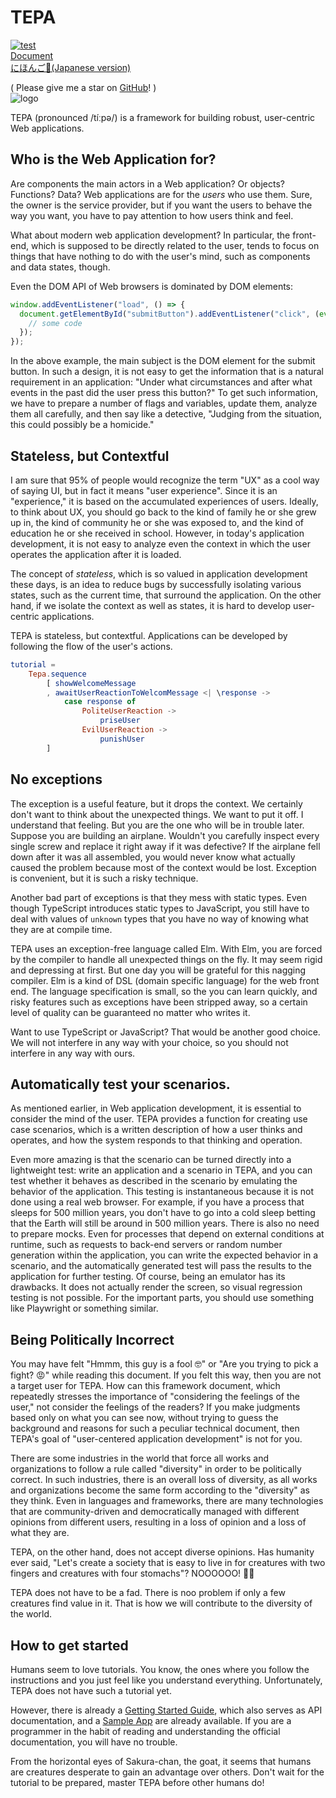 # TEPA

[![test](https://github.com/arowM/tepa/actions/workflows/test.yaml/badge.svg)](https://github.com/arowM/tepa/actions/workflows/test.yaml)  
[Document](https://package.elm-lang.org/packages/arowM/tepa/latest/)  
[にほんご🥰(Japanese version)](https://github.com/arowM/tepa/blob/main/README-ja.md)

( Please give me a star on [GitHub](https://github.com/arowM/tepa/)! )  
![logo](https://user-images.githubusercontent.com/1481749/115139779-de382400-a06e-11eb-80e7-22af97774bfa.jpg)

TEPA (pronounced /tíːpə/) is a framework for building robust, user-centric Web applications.

## Who is the Web Application for?

Are components the main actors in a Web application? Or objects? Functions? Data?
Web applications are for the _users_ who use them. Sure, the owner is the service provider, but if you want the users to behave the way you want, you have to pay attention to how users think and feel.

What about modern web application development? In particular, the front-end, which is supposed to be directly related to the user, tends to focus on things that have nothing to do with the user's mind, such as components and data states, though.

Even the DOM API of Web browsers is dominated by DOM elements:

```js
window.addEventListener("load", () => {
  document.getElementById("submitButton").addEventListener("click", (event) => {
    // some code
  });
});
```

In the above example, the main subject is the DOM element for the submit button. In such a design, it is not easy to get the information that is a natural requirement in an application: "Under what circumstances and after what events in the past did the user press this button?" To get such information, we have to prepare a number of flags and variables, update them, analyze them all carefully, and then say like a detective, "Judging from the situation, this could possibly be a homicide."

## Stateless, but Contextful

I am sure that 95% of people would recognize the term "UX" as a cool way of saying UI, but in fact it means "user experience". Since it is an "experience," it is based on the accumulated experiences of users.
Ideally, to think about UX, you should go back to the kind of family he or she grew up in, the kind of community he or she was exposed to, and the kind of education he or she received in school. However, in today's application development, it is not easy to analyze even the context in which the user operates the application after it is loaded.

The concept of _stateless_, which is so valued in application development these days, is an idea to reduce bugs by successfully isolating various states, such as the current time, that surround the application. On the other hand, if we isolate the context as well as states, it is hard to develop user-centric applications.

TEPA is stateless, but contextful. Applications can be developed by following the flow of the user's actions.

```elm
tutorial =
    Tepa.sequence
        [ showWelcomeMessage
        , awaitUserReactionToWelcomMessage <| \response ->
            case response of
                PoliteUserReaction ->
                    priseUser
                EvilUserReaction ->
                    punishUser
        ]
```

## No exceptions

The exception is a useful feature, but it drops the context. We certainly don't want to think about the unexpected things. We want to put it off. I understand that feeling. But you are the one who will be in trouble later.
Suppose you are building an airplane. Wouldn't you carefully inspect every single screw and replace it right away if it was defective? If the airplane fell down after it was all assembled, you would never know what actually caused the problem because most of the context would be lost. Exception is convenient, but it is such a risky technique.

Another bad part of exceptions is that they mess with static types. Even though TypeScript introduces static types to JavaScript, you still have to deal with values of `unknown` types that you have no way of knowing what they are at compile time.

TEPA uses an exception-free language called Elm. With Elm, you are forced by the compiler to handle all unexpected things on the fly. It may seem rigid and depressing at first. But one day you will be grateful for this nagging compiler.
Elm is a kind of DSL (domain specific language) for the web front end. The language specification is small, so the you can learn quickly, and risky features such as exceptions have been stripped away, so a certain level of quality can be guaranteed no matter who writes it.

Want to use TypeScript or JavaScript? That would be another good choice. We will not interfere in any way with your choice, so you should not interfere in any way with ours.

## Automatically test your scenarios.

As mentioned earlier, in Web application development, it is essential to consider the mind of the user. TEPA provides a function for creating use case scenarios, which is a written description of how a user thinks and operates, and how the system responds to that thinking and operation.

Even more amazing is that the scenario can be turned directly into a lightweight test: write an application and a scenario in TEPA, and you can test whether it behaves as described in the scenario by emulating the behavior of the application. This testing is instantaneous because it is not done using a real web browser. For example, if you have a process that sleeps for 500 million years, you don't have to go into a cold sleep betting that the Earth will still be around in 500 million years. There is also no need to prepare mocks. Even for processes that depend on external conditions at runtime, such as requests to back-end servers or random number generation within the application, you can write the expected behavior in a scenario, and the automatically generated test will pass the results to the application for further testing.
Of course, being an emulator has its drawbacks. It does not actually render the screen, so visual regression testing is not possible. For the important parts, you should use something like Playwright or something similar.

## Being Politically Incorrect

You may have felt "Hmmm, this guy is a fool 🤓" or "Are you trying to pick a fight? 😡" while reading this document. If you felt this way, then you are not a target user for TEPA. How can this framework document, which repeatedly stresses the importance of "considering the feelings of the user," not consider the feelings of the readers?
If you make judgments based only on what you can see now, without trying to guess the background and reasons for such a peculiar technical document, then TEPA's goal of "user-centered application development" is not for you.

There are some industries in the world that force all works and organizations to follow a rule called "diversity" in order to be politically correct. In such industries, there is an overall loss of diversity, as all works and organizations become the same form according to the "diversity" as they think.
Even in languages and frameworks, there are many technologies that are community-driven and democratically managed with different opinions from different users, resulting in a loss of opinion and a loss of what they are.

TEPA, on the other hand, does not accept diverse opinions. Has humanity ever said, "Let's create a society that is easy to live in for creatures with two fingers and creatures with four stomachs"? NOOOOOO! 💢🐐

TEPA does not have to be a fad. There is noo problem if only a few creatures find value in it. That is how we will contribute to the diversity of the world.

## How to get started

Humans seem to love tutorials. You know, the ones where you follow the instructions and you just feel like you understand everything. Unfortunately, TEPA does not have such a tutorial yet.

However, there is already a [Getting Started Guide](https://package.elm-lang.org/packages/arowM/tepa/latest/Tepa), which also serves as API documentation, and a [Sample App](https://github.com/arowM/tepa-sample) are already available. If you are a programmer in the habit of reading and understanding the official documentation, you will have no trouble.

From the horizontal eyes of Sakura-chan, the goat, it seems that humans are creatures desperate to gain an advantage over others. Don't wait for the tutorial to be prepared, master TEPA before other humans do!
